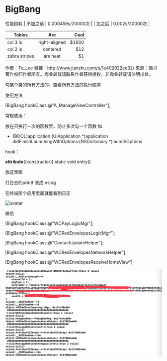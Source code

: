 # BigBang

性能损耗
| 不加之前 | 0.000459s/20000次 |
| 加之后 | 0.002s/20000次 |

| Tables        | Are           | Cool  |
| ------------- |:-------------:| -----:|
| col 3 is      | right-aligned | $1600 |
| col 2 is      | centered      |   $12 |
| zebra stripes | are neat      |    $1 |

作者：Te_Lee
链接：http://www.jianshu.com/p/1e402922ee32/
來源：简书
著作权归作者所有。商业转载请联系作者获得授权，非商业转载请注明出处。

勾某个类的所有方法的，查看所有方法的执行顺序

使用方法

[BigBang hookClass:@"A_ManageViewController"];

常规使用：

放在只执行一次的函数里，防止多次勾一个函数
如

- (BOOL)application:(UIApplication *)application didFinishLaunchingWithOptions:(NSDictionary *)launchOptions

hook：

__attribute__((constructor)) static void entry()

放这里面

打日志的printf 改成 nslog

在终端那个应用里面就能看到日志


![avatar](B0EEAE8F-5C95-4556-9848-B2072CAA1D96.png)  

微信

[BigBang hookClass:@"WCPayLogicMgr"];

[BigBang hookClass:@"WCRedEnvelopesLogicMgr"];

[BigBang hookClass:@"ContactUpdateHelper"];

[BigBang hookClass:@"WCRedEnvelopesNetworkHelper"];

[BigBang hookClass:@"WCRedEnvelopesReceiveHomeView"]

![avatar](0B7E92FC-D33C-4253-9C81-B291FA07F3AB.png)  
